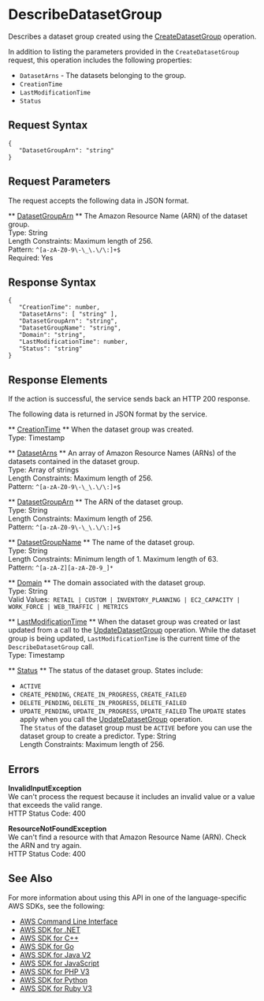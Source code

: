 # DescribeDatasetGroup<a name="API_DescribeDatasetGroup"></a>

Describes a dataset group created using the [CreateDatasetGroup](API_CreateDatasetGroup.md) operation\.

In addition to listing the parameters provided in the `CreateDatasetGroup` request, this operation includes the following properties:
+  `DatasetArns` \- The datasets belonging to the group\.
+  `CreationTime` 
+  `LastModificationTime` 
+  `Status` 

## Request Syntax<a name="API_DescribeDatasetGroup_RequestSyntax"></a>

```
{
   "DatasetGroupArn": "string"
}
```

## Request Parameters<a name="API_DescribeDatasetGroup_RequestParameters"></a>

The request accepts the following data in JSON format\.

 ** [DatasetGroupArn](#API_DescribeDatasetGroup_RequestSyntax) **   <a name="forecast-DescribeDatasetGroup-request-DatasetGroupArn"></a>
The Amazon Resource Name \(ARN\) of the dataset group\.  
Type: String  
Length Constraints: Maximum length of 256\.  
Pattern: `^[a-zA-Z0-9\-\_\.\/\:]+$`   
Required: Yes

## Response Syntax<a name="API_DescribeDatasetGroup_ResponseSyntax"></a>

```
{
   "CreationTime": number,
   "DatasetArns": [ "string" ],
   "DatasetGroupArn": "string",
   "DatasetGroupName": "string",
   "Domain": "string",
   "LastModificationTime": number,
   "Status": "string"
}
```

## Response Elements<a name="API_DescribeDatasetGroup_ResponseElements"></a>

If the action is successful, the service sends back an HTTP 200 response\.

The following data is returned in JSON format by the service\.

 ** [CreationTime](#API_DescribeDatasetGroup_ResponseSyntax) **   <a name="forecast-DescribeDatasetGroup-response-CreationTime"></a>
When the dataset group was created\.  
Type: Timestamp

 ** [DatasetArns](#API_DescribeDatasetGroup_ResponseSyntax) **   <a name="forecast-DescribeDatasetGroup-response-DatasetArns"></a>
An array of Amazon Resource Names \(ARNs\) of the datasets contained in the dataset group\.  
Type: Array of strings  
Length Constraints: Maximum length of 256\.  
Pattern: `^[a-zA-Z0-9\-\_\.\/\:]+$` 

 ** [DatasetGroupArn](#API_DescribeDatasetGroup_ResponseSyntax) **   <a name="forecast-DescribeDatasetGroup-response-DatasetGroupArn"></a>
The ARN of the dataset group\.  
Type: String  
Length Constraints: Maximum length of 256\.  
Pattern: `^[a-zA-Z0-9\-\_\.\/\:]+$` 

 ** [DatasetGroupName](#API_DescribeDatasetGroup_ResponseSyntax) **   <a name="forecast-DescribeDatasetGroup-response-DatasetGroupName"></a>
The name of the dataset group\.  
Type: String  
Length Constraints: Minimum length of 1\. Maximum length of 63\.  
Pattern: `^[a-zA-Z][a-zA-Z0-9_]*` 

 ** [Domain](#API_DescribeDatasetGroup_ResponseSyntax) **   <a name="forecast-DescribeDatasetGroup-response-Domain"></a>
The domain associated with the dataset group\.  
Type: String  
Valid Values:` RETAIL | CUSTOM | INVENTORY_PLANNING | EC2_CAPACITY | WORK_FORCE | WEB_TRAFFIC | METRICS` 

 ** [LastModificationTime](#API_DescribeDatasetGroup_ResponseSyntax) **   <a name="forecast-DescribeDatasetGroup-response-LastModificationTime"></a>
When the dataset group was created or last updated from a call to the [UpdateDatasetGroup](API_UpdateDatasetGroup.md) operation\. While the dataset group is being updated, `LastModificationTime` is the current time of the `DescribeDatasetGroup` call\.  
Type: Timestamp

 ** [Status](#API_DescribeDatasetGroup_ResponseSyntax) **   <a name="forecast-DescribeDatasetGroup-response-Status"></a>
The status of the dataset group\. States include:  
+  `ACTIVE` 
+  `CREATE_PENDING`, `CREATE_IN_PROGRESS`, `CREATE_FAILED` 
+  `DELETE_PENDING`, `DELETE_IN_PROGRESS`, `DELETE_FAILED` 
+  `UPDATE_PENDING`, `UPDATE_IN_PROGRESS`, `UPDATE_FAILED` 
The `UPDATE` states apply when you call the [UpdateDatasetGroup](API_UpdateDatasetGroup.md) operation\.  
The `Status` of the dataset group must be `ACTIVE` before you can use the dataset group to create a predictor\.
Type: String  
Length Constraints: Maximum length of 256\.

## Errors<a name="API_DescribeDatasetGroup_Errors"></a>

 **InvalidInputException**   
We can't process the request because it includes an invalid value or a value that exceeds the valid range\.  
HTTP Status Code: 400

 **ResourceNotFoundException**   
We can't find a resource with that Amazon Resource Name \(ARN\)\. Check the ARN and try again\.  
HTTP Status Code: 400

## See Also<a name="API_DescribeDatasetGroup_SeeAlso"></a>

For more information about using this API in one of the language\-specific AWS SDKs, see the following:
+  [AWS Command Line Interface](https://docs.aws.amazon.com/goto/aws-cli/forecast-2018-06-26/DescribeDatasetGroup) 
+  [AWS SDK for \.NET](https://docs.aws.amazon.com/goto/DotNetSDKV3/forecast-2018-06-26/DescribeDatasetGroup) 
+  [AWS SDK for C\+\+](https://docs.aws.amazon.com/goto/SdkForCpp/forecast-2018-06-26/DescribeDatasetGroup) 
+  [AWS SDK for Go](https://docs.aws.amazon.com/goto/SdkForGoV1/forecast-2018-06-26/DescribeDatasetGroup) 
+  [AWS SDK for Java V2](https://docs.aws.amazon.com/goto/SdkForJavaV2/forecast-2018-06-26/DescribeDatasetGroup) 
+  [AWS SDK for JavaScript](https://docs.aws.amazon.com/goto/AWSJavaScriptSDK/forecast-2018-06-26/DescribeDatasetGroup) 
+  [AWS SDK for PHP V3](https://docs.aws.amazon.com/goto/SdkForPHPV3/forecast-2018-06-26/DescribeDatasetGroup) 
+  [AWS SDK for Python](https://docs.aws.amazon.com/goto/boto3/forecast-2018-06-26/DescribeDatasetGroup) 
+  [AWS SDK for Ruby V3](https://docs.aws.amazon.com/goto/SdkForRubyV3/forecast-2018-06-26/DescribeDatasetGroup) 